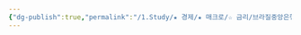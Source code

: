 ```yaml
---
{"dg-publish":true,"permalink":"/1.Study/★ 경제/★ 매크로/☆ 금리/브라질중앙은행/BCB/","created":"2024-11-07T15:53:51.378+09:00","updated":"2025-06-03T20:07:19.793+09:00"}
---
```


